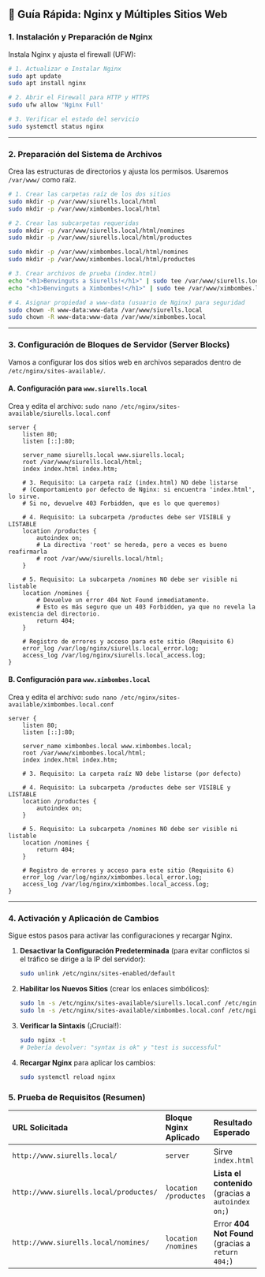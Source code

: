
## 🚀 Guía Rápida: Nginx y Múltiples Sitios Web

### 1\. Instalación y Preparación de Nginx

Instala Nginx y ajusta el firewall (UFW):

```bash
# 1. Actualizar e Instalar Nginx
sudo apt update
sudo apt install nginx

# 2. Abrir el Firewall para HTTP y HTTPS
sudo ufw allow 'Nginx Full'

# 3. Verificar el estado del servicio
sudo systemctl status nginx
```

-----

### 2\. Preparación del Sistema de Archivos

Crea las estructuras de directorios y ajusta los permisos. Usaremos `/var/www/` como raíz.

```bash
# 1. Crear las carpetas raíz de los dos sitios
sudo mkdir -p /var/www/siurells.local/html
sudo mkdir -p /var/www/ximbombes.local/html

# 2. Crear las subcarpetas requeridas
sudo mkdir -p /var/www/siurells.local/html/nomines
sudo mkdir -p /var/www/siurells.local/html/productes

sudo mkdir -p /var/www/ximbombes.local/html/nomines
sudo mkdir -p /var/www/ximbombes.local/html/productes

# 3. Crear archivos de prueba (index.html)
echo "<h1>Benvinguts a Siurells!</h1>" | sudo tee /var/www/siurells.local/html/index.html
echo "<h1>Benvinguts a Ximbombes!</h1>" | sudo tee /var/www/ximbombes.local/html/index.html

# 4. Asignar propiedad a www-data (usuario de Nginx) para seguridad
sudo chown -R www-data:www-data /var/www/siurells.local
sudo chown -R www-data:www-data /var/www/ximbombes.local
```

-----

### 3\. Configuración de Bloques de Servidor (Server Blocks)

Vamos a configurar los dos sitios web en archivos separados dentro de `/etc/nginx/sites-available/`.

#### A. Configuración para `www.siurells.local`

Crea y edita el archivo: `sudo nano /etc/nginx/sites-available/siurells.local.conf`

```nginx
server {
    listen 80;
    listen [::]:80;

    server_name siurells.local www.siurells.local;
    root /var/www/siurells.local/html;
    index index.html index.htm;
    
    # 3. Requisito: La carpeta raíz (index.html) NO debe listarse
    # (Comportamiento por defecto de Nginx: si encuentra 'index.html', lo sirve. 
    # Si no, devuelve 403 Forbidden, que es lo que queremos)
    
    # 4. Requisito: La subcarpeta /productes debe ser VISIBLE y LISTABLE
    location /productes {
        autoindex on;
        # La directiva 'root' se hereda, pero a veces es bueno reafirmarla
        # root /var/www/siurells.local/html; 
    }

    # 5. Requisito: La subcarpeta /nomines NO debe ser visible ni listable
    location /nomines {
        # Devuelve un error 404 Not Found inmediatamente.
        # Esto es más seguro que un 403 Forbidden, ya que no revela la existencia del directorio.
        return 404;
    }

    # Registro de errores y acceso para este sitio (Requisito 6)
    error_log /var/log/nginx/siurells.local_error.log;
    access_log /var/log/nginx/siurells.local_access.log;
}
```

#### B. Configuración para `www.ximbombes.local`

Crea y edita el archivo: `sudo nano /etc/nginx/sites-available/ximbombes.local.conf`

```nginx
server {
    listen 80;
    listen [::]:80;

    server_name ximbombes.local www.ximbombes.local;
    root /var/www/ximbombes.local/html;
    index index.html index.htm;

    # 3. Requisito: La carpeta raíz NO debe listarse (por defecto)

    # 4. Requisito: La subcarpeta /productes debe ser VISIBLE y LISTABLE
    location /productes {
        autoindex on;
    }

    # 5. Requisito: La subcarpeta /nomines NO debe ser visible ni listable
    location /nomines {
        return 404;
    }

    # Registro de errores y acceso para este sitio (Requisito 6)
    error_log /var/log/nginx/ximbombes.local_error.log;
    access_log /var/log/nginx/ximbombes.local_access.log;
}
```

-----

### 4\. Activación y Aplicación de Cambios

Sigue estos pasos para activar las configuraciones y recargar Nginx.

1.  **Desactivar la Configuración Predeterminada** (para evitar conflictos si el tráfico se dirige a la IP del servidor):

    ```bash
    sudo unlink /etc/nginx/sites-enabled/default
    ```

2.  **Habilitar los Nuevos Sitios** (crear los enlaces simbólicos):

    ```bash
    sudo ln -s /etc/nginx/sites-available/siurells.local.conf /etc/nginx/sites-enabled/
    sudo ln -s /etc/nginx/sites-available/ximbombes.local.conf /etc/nginx/sites-enabled/
    ```

3.  **Verificar la Sintaxis** (¡Crucial\!):

    ```bash
    sudo nginx -t
    # Debería devolver: "syntax is ok" y "test is successful"
    ```

4.  **Recargar Nginx** para aplicar los cambios:

    ```bash
    sudo systemctl reload nginx
    ```

### 5\. Prueba de Requisitos (Resumen)

| URL Solicitada | Bloque Nginx Aplicado | Resultado Esperado | Requisito |
| :--- | :--- | :--- | :--- |
| `http://www.siurells.local/` | `server` | Sirve `index.html` | 3. Raíz no listable |
| `http://www.siurells.local/productes/` | `location /productes` | **Lista el contenido** (gracias a `autoindex on;`) | 4. Listable |
| `http://www.siurells.local/nomines/` | `location /nomines` | Error **404 Not Found** (gracias a `return 404;`) | 5. No visible/listable |